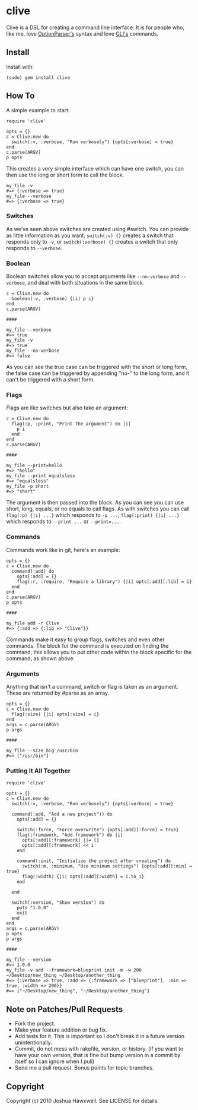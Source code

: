 # clive

Clive is a DSL for creating a command line interface. It is for people who, like me, love [OptionParser's](http://ruby-doc.org/stdlib/libdoc/optparse/rdoc/classes/OptionParser.html) syntax and love [GLI's](http://github.com/davetron5000/gli) commands.

## Install

Install with:
    
    (sudo) gem install clive
    

## How To

A simple example to start:

    require 'clive'
    
    opts = {}
    c = Clive.new do
      switch(:v, :verbose, "Run verbosely") {opts[:verbose] = true}
    end
    c.parse(ARGV)
    p opts

This creates a very simple interface which can have one switch, you can then use the long or short form to call the block.

    my_file -v
    #=> {:verbose => true}
    my_file --verbose
    #=> {:verbose => true}
    

### Switches

As we've seen above switches are created using #switch. You can provide as little information as you want. `switch(:v) {}` creates a switch that responds only to `-v`, or `switch(:verbose) {}` creates a switch that only responds to `--verbose`.

### Boolean

Boolean switches allow you to accept arguments like `--no-verbose` and `--verbose`, and deal with both situations in the same block.

    c = Clive.new do
      boolean(:v, :verbose) {|i| p i}
    end
    c.parse(ARGV)
    
    ####
    
    my_file --verbose
    #=> true
    my_file -v
    #=> true
    my_file --no-verbose
    #=> false

As you can see the true case can be triggered with the short or long form, the false case can be triggered by appending "no-" to the long form, and it can't be triggered with a short form.

### Flags

Flags are like switches but also take an argument:

    c = Clive.new do
      flag(:p, :print, "Print the argument") do |i|
        p i
      end
    end
    c.parse(ARGV)
    
    ####
    
    my_file --print=hello
    #=> "hello"
    my_file --print equalsless
    #=> "equalsless"
    my_file -p short
    #=> "short"

The argument is then passed into the block. As you can see you can use short, long, equals, or no equals to call flags. As with switches you can call `flag(:p) {|i| ...}` which responds to `-p ...`, `flag(:print) {|i| ...}` which responds to `--print ...` or `--print=...`.

### Commands

Commands work like in git, here's an example:
    
    opts = {}
    c = Clive.new do
      command(:add) do
        opts[:add] = {}
        flag(:r, :require, "Require a library") {|i| opts[:add][:lib] = i}
      end
    end
    c.parse(ARGV)
    p opts
    
    ####
    
    my_file add -r Clive
    #=> {:add => {:lib => "Clive"}}

Commands make it easy to group flags, switches and even other commands. The block for the command is executed on finding the command, this allows you to put other code within the block specific for the command, as shown above.


### Arguments

Anything that isn't a command, switch or flag is taken as an argument. These are returned by #parse as an array. 
    
    opts = {}
    c = Clive.new do
      flag(:size) {|i| opts[:size] = i}
    end
    args = c.parse(ARGV)
    p args
    
    ####
    
    my_file --size big /usr/bin
    #=> ["/usr/bin"]

### Putting It All Together

    require 'clive'
    
    opts = {}
    c = Clive.new do
      switch(:v, :verbose, "Run verbosely") {opts[:verbose] = true}
      
      command(:add, "Add a new project")) do
        opts[:add] = {}
        
        switch(:force, "Force overwrite") {opts[:add][:force] = true}
        flag(:framework, "Add framework") do |i| 
          opts[:add][:framework] ||= []
          opts[:add][:framework] << i
        end
        
        command(:init, "Initialize the project after creating") do
          switch(:m, :minimum, "Use minimum settings") {opts[:add][:min] = true}
          flag(:width) {|i| opts[:add][:width] = i.to_i}
        end
      
      end
      
      switch(:version, "Show version") do
        puts "1.0.0"
        exit
      end
    end
    args = c.parse(ARGV)
    p opts
    p args
    
    ####
    
    my_file --version
    #=> 1.0.0
    my_file -v add --framework=blueprint init -m -w 200 ~/Desktop/new_thing ~/Desktop/another_thing
    #=> {:verbose => true, :add => {:framework => ["blueprint"], :min => true, :width => 200}}
    #=> ["~/Desktop/new_thing", "~/Desktop/another_thing"]

## Note on Patches/Pull Requests
 
* Fork the project.
* Make your feature addition or bug fix.
* Add tests for it. This is important so I don't break it in a
  future version unintentionally.
* Commit, do not mess with rakefile, version, or history.
  (if you want to have your own version, that is fine but bump version in a commit by itself so I can ignore when I pull)
* Send me a pull request. Bonus points for topic branches.

## Copyright

Copyright (c) 2010 Joshua Hawxwell. See LICENSE for details.
